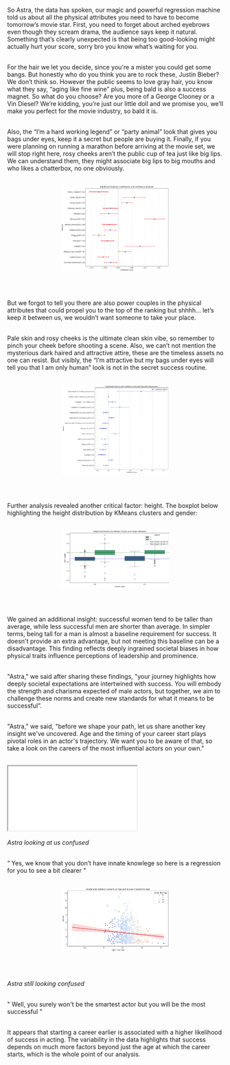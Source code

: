 
So Astra, the data has spoken, our magic and powerful regression machine told us about all the physical attributes you need to have to become tomorrow’s movie star. First, you need to forget about arched eyebrows even though they scream drama, the audience says keep it natural. Something that’s clearly unexpected is that being too good-looking might actually hurt your score, sorry bro you know what’s waiting for you. <br><br>



For the hair we let you decide, since you're a mister you could get some bangs. But honestly who do you think you are to rock these, Justin Bieber? We don’t think so. However the public seems to love gray hair, you know what they say, “aging like fine wine” plus, being bald is also a success magnet. So what do you choose? Are you more of a George Clooney or a Vin Diesel? We’re kidding, you’re just our little doll and we promise you, we’ll make you perfect for the movie industry, so bald it is. <br><br>



Also, the “I’m a hard working legend” or “party animal” look that gives you bags under eyes, keep it a secret but people are buying it. Finally, if you were planning on running a marathon before arriving at the movie set, we will stop right here, rosy cheeks aren’t the public cup of tea just like big lips. We can understand them, they might associate big lips to big mouths and who likes a chatterbox, no one obviously. <br><br>

<div style="text-align: center;">
  <img src="assets/media/graphlylia.png" alt="graphlylia" class="physique-graphlylia">
</div>

<style>
.physique-graphlylia {
  max-width: 50%; 
  height: auto;   
}
</style>
<br><br>

But we forgot to tell you there are also power couples in the physical attributes that could propel you to the top of the ranking but shhhh… let’s keep it between us, we wouldn’t want someone to take your place.<br><br>

Pale skin and rosy cheeks is the ultimate clean skin vibe, so remember to pinch your cheek before shooting a scene. Also, we can’t not mention the mysterious dark haired and attractive attire, these are the timeless assets no one can resist. But visibly, the “I’m attractive but my bags under eyes will tell you that I am only human” look is not in the secret success routine. <br><br>

<div style="text-align: center;">
  <img src="assets/media/graphlylia2.png" alt="graphlylia2" class="physique-graphlylia2">
</div>

<style>
.physique-graphlylia2 {
  max-width: 50%; 
  height: auto;   
}
</style>
<br><br>

Further analysis revealed another critical factor: height. The boxplot below highlighting the height distribution by KMeans clusters and gender: <br><br>

<div style="text-align: center;">
  <img src="assets/media/genderandheights.png" alt="genderandheights" class="physique-genderandheights">
</div>

<style>
.physique-genderandheights {
  max-width: 50%; 
  height: auto;   
}
</style>
<br><br>

We gained an additional insight: successful women tend to be taller than average, while less successful men are shorter than average. In simpler terms, being tall for a man is almost a baseline requirement for success. It doesn't provide an extra advantage, but not meeting this baseline can be a disadvantage. This finding reflects deeply ingrained societal biases in how physical traits influence perceptions of leadership and prominence.<br><br>

"Astra," we said after sharing these findings, "your journey highlights how deeply societal expectations are intertwined with success. You will embody the strength and charisma expected of male actors, but together, we aim to challenge these norms and create new standards for what it means to be successful”. <br><br>

"Astra," we said, "before we shape your path, let us share another key insight we've uncovered. Age and the timing of your career start plays pivotal roles in an actor's trajectory. We want you to be aware of that, so take a look on the careers of the most influential actors on your own."<br><br>


<iframe src="assets/interactive/age_distribution.html" class="interactive-career"></iframe>

*Astra looking at us confused*<br><br>

“ Yes, we know that you don’t have innate knowlege so here is a regression for you to see a bit clearer "
<br><br>

<div style="text-align: center;">
  <img src="assets/media/reg_careerstart.jpg" alt="regcareerstart" class="physique-regcareerstart">
</div>

<style>
.physique-regcareerstart {
  max-width: 50%; 
  height: auto;   
}
</style>
<br><br>

*Astra still looking confused* <br><br>

" Well, you surely won't be the smartest actor but you will be the most successful " <br><br>

It appears that starting a career earlier is associated with a higher likelihood of success in acting. The variability in the data highlights that success depends on much more factors beyond just the age at which the career starts, which is the whole point of our analysis. <br><br>